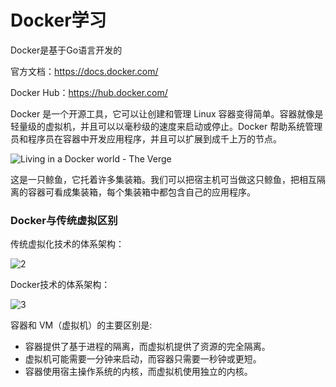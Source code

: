 # Docker学习

Docker是基于Go语言开发的

官方文档：https://docs.docker.com/

Docker Hub：https://hub.docker.com/

Docker 是一个开源工具，它可以让创建和管理 Linux 容器变得简单。容器就像是轻量级的虚拟机，并且可以以毫秒级的速度来启动或停止。Docker 帮助系统管理员和程序员在容器中开发应用程序，并且可以扩展到成千上万的节点。

![Living in a Docker world - The Verge](https://images.shiguangping.com/imgs/20200710165952.png)

这是一只鲸鱼，它托着许多集装箱。我们可以把宿主机可当做这只鲸鱼，把相互隔离的容器可看成集装箱，每个集装箱中都包含自己的应用程序。



### Docker与传统虚拟区别

传统虚拟化技术的体系架构：

![2](https://images.shiguangping.com/imgs/20200710170132.png)

Docker技术的体系架构：

![3](https://images.shiguangping.com/imgs/20200710170147.png)

容器和 VM（虚拟机）的主要区别是:

- 容器提供了基于进程的隔离，而虚拟机提供了资源的完全隔离。
- 虚拟机可能需要一分钟来启动，而容器只需要一秒钟或更短。
- 容器使用宿主操作系统的内核，而虚拟机使用独立的内核。